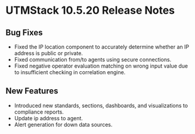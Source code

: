 # UTMStack 10.5.20 Release Notes
## Bug Fixes
- Fixed the IP location component to accurately determine whether an IP address is public or private.
- Fixed communication from/to agents using secure connections.
- Fixed negative operator evaluation matching on wrong input value due to insufficient checking in correlation engine.

## New Features
- Introduced new standards, sections, dashboards, and visualizations to compliance reports.
- Update ip address to agent.
- Alert generation for down data sources.

